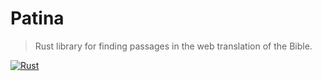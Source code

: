 # Patina

>Rust library for finding passages in the web translation of the Bible.

[![Rust](https://github.com/philipbroadway/patina/actions/workflows/rust.yml/badge.svg)](https://github.com/philipbroadway/patina/actions/workflows/rust.yml)
